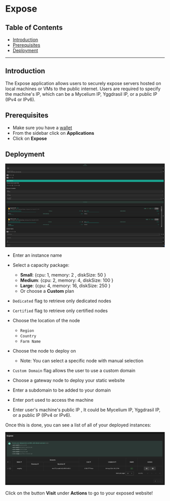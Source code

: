 <h1> Expose </h1>

<h2>Table of Contents </h2>

- [Introduction](#introduction)
- [Prerequisites](#prerequisites)
- [Deployment](#deployment)

---

## Introduction

The Expose application allows users to securely expose servers hosted on local machines or VMs to the public internet. Users are required to specify the machine's IP, which can be a Mycelium IP, Yggdrasil IP, or a public IP (IPv4 or IPv6).

## Prerequisites

- Make sure you have a [wallet](../wallet_connector.md)
- From the sidebar click on **Applications**
- Click on **Expose**

## Deployment

![ ](./img/expose.png)

- Enter an instance name

- Select a capacity package:

  - **Small**: {cpu: 1, memory: 2 , diskSize: 50 }
  - **Medium**: {cpu: 2, memory: 4, diskSize: 100 }
  - **Large**: {cpu: 4, memory: 16, diskSize: 250 }
  - Or choose a **Custom** plan

- `Dedicated` flag to retrieve only dedicated nodes
- `Certified` flag to retrieve only certified nodes
- Choose the location of the node
  - `Region`
  - `Country`
  - `Farm Name`
- Choose the node to deploy on
  - Note: You can select a specific node with manual selection
- `Custom Domain` flag allows the user to use a custom domain
- Choose a gateway node to deploy your static website

- Enter a subdomain to be added to your domain

- Enter port used to access the machine

- Enter user's machine's public IP , It could be Mycelium IP, Yggdrasil IP, or a public IP (IPv4 or IPv6).

Once this is done, you can see a list of all of your deployed instances:

![ ](./img/expose_list.png)

Click on the button **Visit** under **Actions** to go to your exposed website!
